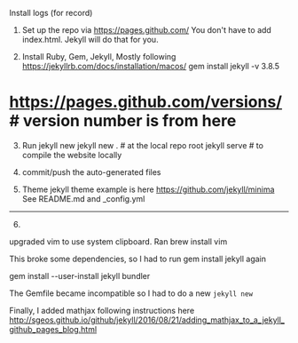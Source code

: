 Install logs (for record)

1. Set up the repo via https://pages.github.com/
You don't have to add index.html. Jekyll will do that for you.

2. Install Ruby, Gem, Jekyll, Mostly following https://jekyllrb.com/docs/installation/macos/
gem install jekyll -v 3.8.5
# https://pages.github.com/versions/ # version number is from here

3. Run jekyll new
jekyll new .  # at the local repo root
jekyll serve # to compile the website locally

4. commit/push the auto-generated files

5. Theme
jekyll theme example is here https://github.com/jekyll/minima
See README.md and _config.yml

-------------------

6.

upgraded vim to use system clipboard. Ran
brew install vim

This broke some dependencies, so I had to run gem install jekyll again

gem install --user-install jekyll bundler

The Gemfile became incompatible so I had to do a new `jekyll new`

Finally, I added mathjax following instructions here
http://sgeos.github.io/github/jekyll/2016/08/21/adding_mathjax_to_a_jekyll_github_pages_blog.html


